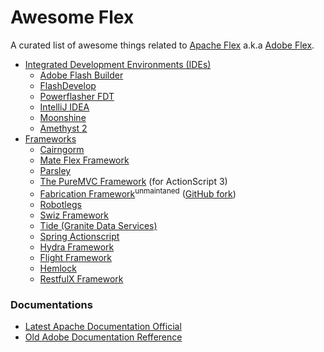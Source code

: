 # Awesome Flex

A curated list of awesome things related to [Apache Flex](http://flex.apache.org/) a.k.a [Adobe Flex](http://www.adobe.com/products/flex.html).

- [Integrated Development Environments (IDEs)](#ides)
	- [Adobe Flash Builder](http://www.adobe.com/sea/products/flash-builder.html)
	- [FlashDevelop](http://www.flashdevelop.org/)
	- [Powerflasher FDT](http://fdt.powerflasher.com/)
	- [IntelliJ IDEA](http://www.jetbrains.com/idea/)
	- [Moonshine](http://moonshine-ide.com/)
	- [Amethyst 2](http://www.sapphiresteel.com/Products/amethyst-ide/article/amethyst-2-product-page.html)
- [Frameworks](#fws)
	- [Cairngorm](https://sourceforge.net/adobe/cairngorm/home/Home/)
	- [Mate Flex Framework](http://mate.asfusion.com/)
	- [Parsley](http://www.spicefactory.org/parsley/)
	- [The PureMVC Framework](https://github.com/PureMVC/puremvc-as3-multicore-framework) (for ActionScript 3)
	- [Fabrication Framework](https://code.google.com/archive/p/fabrication/)<sup>unmaintaned</sup> ([GitHub fork](https://github.com/rafalszemraj/fabrication))
	- [Robotlegs](http://www.robotlegs.org/)
	- [Swiz Framework](https://github.com/swiz/swiz-framework)
	- [Tide (Granite Data Services)](https://github.com/graniteds/graniteds_archetypes)
	- [Spring Actionscript](https://github.com/spring-projects/spring-actionscript)
	- [Hydra Framework](https://github.com/lukesh/hydraframework_core)
	- [Flight Framework](https://github.com/jacwright/flight-framework)
	- [Hemlock](https://github.com/mintdigital/hemlock)
	- [RestfulX Framework](https://github.com/dima/restfulx_framework)

### Documentations

- [Latest Apache Documentation Official](http://flex.apache.org/asdoc/)
- [Old Adobe Documentation Refference](http://help.adobe.com/en_US/flex/using/index.html)
